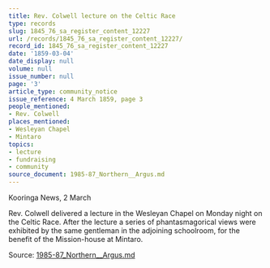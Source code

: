 ```yaml
---
title: Rev. Colwell lecture on the Celtic Race
type: records
slug: 1845_76_sa_register_content_12227
url: /records/1845_76_sa_register_content_12227/
record_id: 1845_76_sa_register_content_12227
date: '1859-03-04'
date_display: null
volume: null
issue_number: null
page: '3'
article_type: community_notice
issue_reference: 4 March 1859, page 3
people_mentioned:
- Rev. Colwell
places_mentioned:
- Wesleyan Chapel
- Mintaro
topics:
- lecture
- fundraising
- community
source_document: 1985-87_Northern__Argus.md
---
```


Kooringa News, 2 March

Rev. Colwell delivered a lecture in the Wesleyan Chapel on Monday night on the Celtic Race.  After the lecture a series of phantasmagorical views were exhibited by the same gentleman in the adjoining schoolroom, for the benefit of the Mission-house at Mintaro.

Source: [1985-87_Northern__Argus.md](/downloads/markdown/1985-87_Northern__Argus.md)
